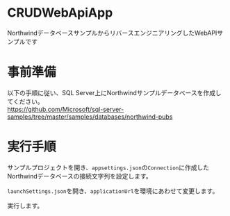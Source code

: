 # CRUDWebApiApp
NorthwindデータベースサンプルからリバースエンジニアリングしたWebAPIサンプルです

# 事前準備
以下の手順に従い、SQL Server上にNorthwindサンプルデータベースを作成してください。  
https://github.com/Microsoft/sql-server-samples/tree/master/samples/databases/northwind-pubs

# 実行手順
サンプルプロジェクトを開き、`appsettings.json`の`Connection`に作成したNorthwindデータベースの接続文字列を設定します。

`launchSettings.json`を開き、`applicationUrl`を環境にあわせて変更します。

実行します。
